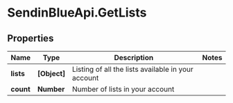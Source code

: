 # SendinBlueApi.GetLists

## Properties
Name | Type | Description | Notes
------------ | ------------- | ------------- | -------------
**lists** | **[Object]** | Listing of all the lists available in your account | 
**count** | **Number** | Number of lists in your account | 


